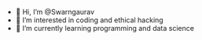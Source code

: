 - 👋 Hi, I’m @Swarngaurav
- 👀 I’m interested in coding and ethical hacking
- 🌱 I’m currently learning programming and data science 

<!---
Swarngaurav/Swarngaurav is a ✨ special ✨ repository because its `README.md` (this file) appears on your GitHub profile.
You can click the Preview link to take a look at your changes.
--->

